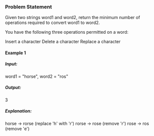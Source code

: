 ### Problem Statement

Given two strings word1 and word2, return the minimum number of operations required to convert word1 to word2.

You have the following three operations permitted on a word:

Insert a character
Delete a character
Replace a character

#### Example 1

##### Input:
word1 = "horse", word2 = "ros"
##### Output: 
3
##### Explanation: 
horse -> rorse (replace 'h' with 'r')
rorse -> rose (remove 'r')
rose -> ros (remove 'e')